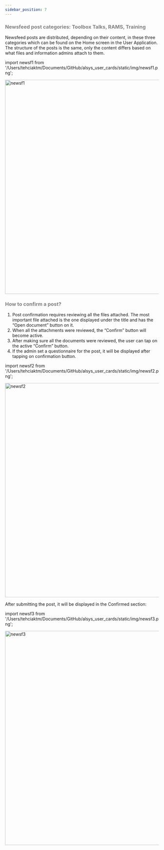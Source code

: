 ```yaml
---
sidebar_position: 7
---
```




### <font color="gray">Newsfeed post categories: Toolbox Talks, RAMS, Training</font>

Newsfeed posts are distributed, depending on their content, in these three categories which can be found on the Home screen in the User Application. 
The structure of the posts is the same, only the content differs based on what files and information admins attach to them. 

import newsf1 from '/Users/tehciaktm/Documents/GitHub/alsys_user_cards/static/img/newsf1.png';

<img src={newsf1} alt="newsf1" width="700"/>

### <font color="gray">How to confirm a post?</font>

 1. Post confirmation requires reviewing all the files attached. The most important file attached is the one displayed under the title and has the “Open document” button on it.
 2. When all the attachments were reviewed, the “Confirm” button will become active.
 3. After making sure all the documents were reviewed, the user can tap on the active “Confirm” button.
 4. If the admin set a questionnaire for the post, it will be displayed after tapping on confirmation button.

import newsf2 from '/Users/tehciaktm/Documents/GitHub/alsys_user_cards/static/img/newsf2.png';

<img src={newsf2} alt="newsf2" width="700"/>

After submitting the post, it will be displayed in the Confirmed section:

import newsf3 from '/Users/tehciaktm/Documents/GitHub/alsys_user_cards/static/img/newsf3.png';

<img src={newsf3} alt="newsf3" width="700"/>

